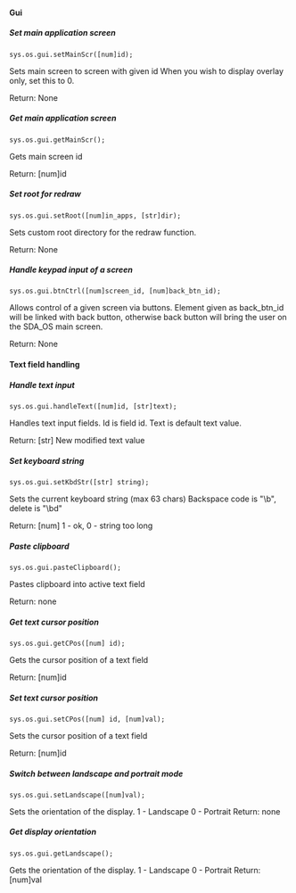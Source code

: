 #### Gui
##### Set main application screen
    sys.os.gui.setMainScr([num]id);
Sets main screen to screen with given id
When you wish to display overlay only, set this to 0.

Return: None
##### Get main application screen
    sys.os.gui.getMainScr();
Gets main screen id

Return: [num]id
##### Set root for redraw
    sys.os.gui.setRoot([num]in_apps, [str]dir);
Sets custom root directory for the redraw function.

Return: None
##### Handle keypad input of a screen
    sys.os.gui.btnCtrl([num]screen_id, [num]back_btn_id);
Allows control of a given screen via buttons.
Element given as back_btn_id will be linked with back button,
otherwise back button will bring the user on the SDA_OS main screen.

Return: None
#### Text field handling
##### Handle text input
    sys.os.gui.handleText([num]id, [str]text);
Handles text input fields. Id is field id. Text is default text value.

Return: [str] New modified text value
##### Set keyboard string
    sys.os.gui.setKbdStr([str] string);
Sets the current keyboard string (max 63 chars)
Backspace code is "\b", delete is "\bd"

Return: [num] 1 - ok, 0 - string too long
##### Paste clipboard
    sys.os.gui.pasteClipboard();
Pastes clipboard into active text field

Return: none
##### Get text cursor position
    sys.os.gui.getCPos([num] id);
Gets the cursor position of a text field

Return: [num]id
##### Set text cursor position
    sys.os.gui.setCPos([num] id, [num]val);
Sets the cursor position of a text field
 
Return: [num]id
##### Switch between landscape and portrait mode
    sys.os.gui.setLandscape([num]val);
Sets the orientation of the display.
1 - Landscape
0 - Portrait
Return: none
##### Get display orientation
    sys.os.gui.getLandscape();
Gets the orientation of the display.
1 - Landscape
0 - Portrait
Return: [num]val 
